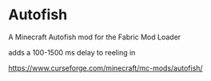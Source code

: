 # Autofish
A Minecraft Autofish mod for the Fabric Mod Loader

adds a 100-1500 ms delay to reeling in

https://www.curseforge.com/minecraft/mc-mods/autofish/
